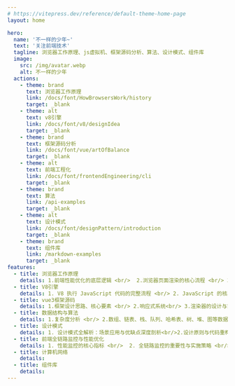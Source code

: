 ```yaml
---
# https://vitepress.dev/reference/default-theme-home-page
layout: home

hero:
  name: '不一样的少年~'
  text: '关注前端技术'
  tagline: 浏览器工作原理、js虚拟机、框架源码分析、算法、设计模式、组件库
  image:
    src: /img/avatar.webp
    alt: 不一样的少年
  actions:
    - theme: brand
      text: 浏览器工作原理
      link: /docs/font/HowBrowsersWork/history
      target: _blank
    - theme: alt
      text: v8引擎
      link: /docs/font/v8/designIdea
      target: _blank
    - theme: brand
      text: 框架源码分析
      link: /docs/font/vue/artOfBalance
      target: _blank
    - theme: alt
      text: 前端工程化
      link: /docs/font/frontendEngineering/cli
      target: _blank
    - theme: brand
      text: 算法
      link: /api-examples
      target: _blank
    - theme: alt
      text: 设计模式
      link: /docs/font/designPattern/introduction
      target: _blank
    - theme: brand
      text: 组件库
      link: /markdown-examples
      target: _blank
features:
  - title: 浏览器工作原理
    details: 1.前端性能优化的底层逻辑 <br/>  2.浏览器页面渲染的核心流程 <br/> 3.JavaScript运行机制解析<br/> 4.浏览器网络及安全机制解析
  - title: V8引擎
    details: 1. V8 执行 JavaScript 代码的完整流程 <br/> 2. JavaScript 的核心特性 <br/>3.事件循环和垃圾回收的工作机制 <br/>4.系统优化 JavaScript 执行效率的方法。
  - title: vue3框架源码
    details: 1.框架设计思路、核心要素 <br/> 2.响应式系统<br/> 3.渲染器的设计与实现、diff算法 <br/> 4.编译器核心要素、编译优化 <br/> 5.组件化实现原理 <br/> 6.服务端渲染
  - title: 数据结构与算法
    details: 1.复杂度分析 <br/> 2.数组、链表、栈、队列、哈希表、树、堆、图等数据结构<br/> 3.搜索 、4.排序 <br/> 5.分治、回溯 、动态规划 等
  - title: 设计模式
    details: 1. 设计模式全解析：场景应用与优缺点深度剖析<br/>2.设计原则与代码重构最佳实践<br/>3.前端框架中的设计模式应用案例分析<br/>
  - title: 前端全链路监控与性能优化
    details: 1. 性能监控的核心指标 <br/>  2. 全链路监控的重要性与实施策略 <br/> 3. 解决卡顿、白屏与加载问题的实用技巧
  - title: 计算机网络
    details:
  - title: 组件库
    details:
---
```

